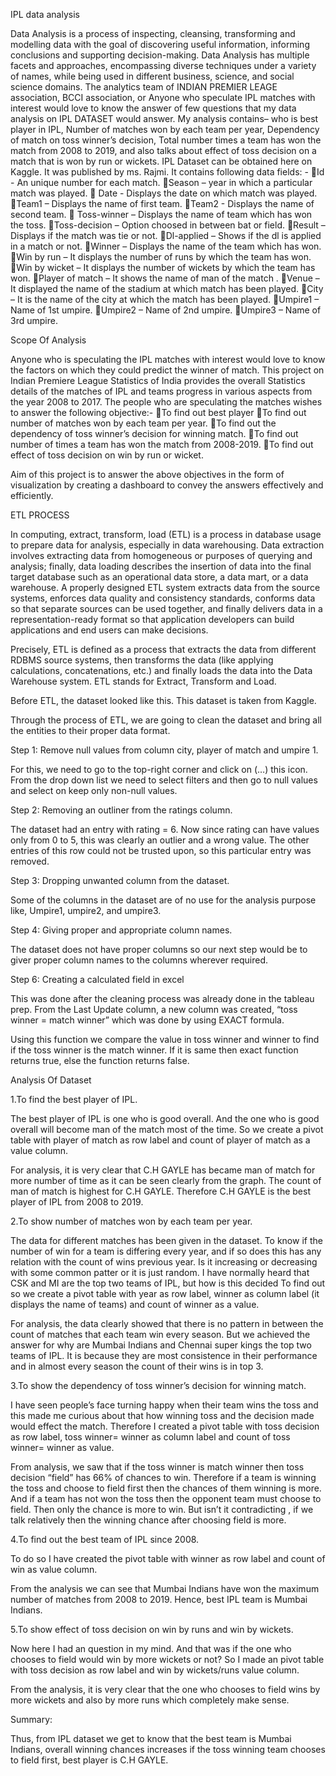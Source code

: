 IPL data analysis


Data Analysis is a process of inspecting, cleansing, transforming and modelling data with the goal of discovering useful information, informing conclusions and supporting decision-making. Data Analysis has multiple facets and approaches, encompassing diverse techniques under a variety of names, while being used in different business, science, and social science domains.
The analytics team of INDIAN PREMIER LEAGE  association, BCCI association, or Anyone who speculate IPL matches with interest would love to know the answer of few questions that my data analysis on IPL DATASET would answer. My analysis contains– who is best player in IPL, Number of matches won by each team per year, Dependency of match on toss winner’s decision, Total number times a team has won the match from 2008 to 2019, and also talks about effect of toss decision on a match that is won by run or wickets.
IPL Dataset can be obtained here on Kaggle. It was published by ms. Rajmi. It contains following data fields: -
Id -  An unique number for each match.
Season – year in which a particular match was played.
 Date - Displays the date on which match was played.
Team1 – Displays the name of first team.
Team2 - Displays the name of second team.
 Toss-winner – Displays the name of team which has won the toss.
Toss-decision – Option choosed in between bat or field.
Result – Displays if the match was tie or not.
Dl-applied – Shows if the dl is applied in a match or not.
Winner – Displays the name of the team which has won.
Win by run – It displays the  number of runs by which the team has won.
Win by wicket – It displays the number of wickets by which the team has won.
Player of match – It shows the name of man of the match .
Venue – It displayed the name of the stadium at which match has been played.
City – It is the name of the city at which the match has been played.
Umpire1 – Name of 1st umpire.
Umpire2 – Name of 2nd umpire.
Umpire3 – Name of 3rd umpire.






Scope Of Analysis

Anyone who is speculating the IPL matches with interest would love to know the factors on which they could predict the winner of match. This project on Indian Premiere League Statistics of India provides the overall Statistics details of the matches of IPL and teams progress in various aspects from the year 2008 to 2017. The people who are speculating the matches wishes to answer the following objective:-
To find out best player
To find out number of matches won by each team per year.
To find out the dependency of toss winner’s decision for winning match.
To find out number of times a team has won the match from 2008-2019.
To find out effect of toss decision on win by run or wicket.

Aim of this project is to answer the above objectives in the form of visualization by creating a dashboard to convey the answers effectively and efficiently.


















ETL PROCESS

In computing, extract, transform, load (ETL) is a process in database usage to prepare data for analysis, especially in data warehousing. Data extraction involves extracting data from homogeneous or  purposes of querying and analysis; finally, data loading describes the insertion of data into the final target database such as an operational data store, a data mart, or a data warehouse. A properly designed ETL system extracts data from the source systems, enforces data quality and consistency standards, conforms data so that separate sources can be used together, and finally delivers data in a representation-ready format so that application developers can build applications and end users can make decisions. 

Precisely, ETL is defined as a process that extracts the data from different RDBMS source systems, then transforms the data (like applying calculations, concatenations, etc.) and finally loads the data into the Data Warehouse system. ETL stands for Extract, Transform and Load.

Before ETL, the dataset looked like this. This dataset is taken from Kaggle.




Through the process of ETL, we are going to clean the dataset and bring all the entities to their proper data format.

Step 1:  Remove null values from column city, player of match and umpire 1.

For this, we need to go to the top-right corner and click on (…) this icon. From the drop down list we need to select filters and then go to null values and select on keep only non-null values.





Step 2:  Removing an outliner from the ratings column.

The dataset had an entry with rating = 6. Now since rating can have values only from 0 to 5, this was clearly an outlier and a wrong value. The other entries of this row could not be trusted upon, so this particular entry was removed.



 

Step 3: Dropping unwanted column from the dataset.

Some of the columns in the dataset are of no use for the analysis purpose like, Umpire1, umpire2, and umpire3.



Step 4: Giving proper and appropriate column names.

The dataset does not have proper columns so our next step would be to giver proper column names to the columns wherever required.



Step 6: Creating a calculated field in excel

This was done after the cleaning process was already done in the tableau prep. From the Last Update column, a new column was created,  “toss winner = match winner”  which was done by using EXACT formula.





Using this function we compare the value in toss winner and winner to find if the toss winner is the match winner. If it is same then exact function returns true, else the function returns false.

Analysis Of Dataset


1.To find the best player of IPL.

The best player of IPL is one who is good overall. And the one who is good overall will become man of the match most of the time. So we create a pivot table with player of match as row label and count of player of match as a value column. 







For analysis, it is very clear that C.H GAYLE has became man of match for more number of time as it can be seen clearly from the graph. The count of man of match is highest for C.H GAYLE. Therefore 
C.H GAYLE  is the best player of IPL from 2008 to 2019. 


2.To show number of matches won by each team per year.

The data for different matches has been given in the dataset. To know if the number of win for a team is differing every year, and if so does this has any relation with the count of wins previous year. Is it increasing or decreasing with some common patter or it is just random. I have normally heard that CSK and MI are the top two teams of IPL, but how is this decided To find out so we create a pivot table with year as row label, winner as column label (it displays the name of teams) and count of winner as a value.





For analysis, the data clearly showed that there is no pattern in between the count of matches that each team win every season. But we achieved the answer for why are Mumbai Indians and Chennai super kings the top two teams of IPL. It is because they are most consistence in their performance and in almost every season the count of their wins is in top 3.


3.To show the dependency of toss winner’s decision for winning match.

I have seen people’s face turning happy when their team wins the toss and this made me curious about that how winning toss and the decision made would effect the match. Therefore I created a pivot table with toss decision as row label, toss winner= winner as column label and count of toss winner= winner as value.


 
From analysis, we saw that if the toss winner is match winner then toss decision “field” has 66% of chances to win. Therefore if a team is winning the toss and choose to field first then the chances of them winning is more. And if a team has not won the toss then the opponent team must choose to field. Then only the chance is more to win. But isn’t it contradicting , if we talk relatively then the winning chance after choosing field is more.


4.To find out the best team of IPL since 2008.
 
 To do so I have created the pivot table with winner as row label and count of win as value column.





From the analysis we can see that Mumbai Indians have won the maximum number of matches from 2008 to 2019.  Hence, best IPL team is Mumbai Indians.

 
5.To show effect of toss decision on win by runs and win by wickets.

Now here I had an question in my mind. And that was if the one who chooses to field would  win by more wickets or not? So I made an pivot table with toss decision as row label and win by wickets/runs value column.





From the analysis, it is very clear that the one who chooses to field wins by more wickets and also by more runs  which completely make sense.

Summary:

Thus, from IPL dataset we get to know that the best team is Mumbai Indians, overall winning chances increases if the toss winning team chooses to field first, best player is C.H GAYLE.
